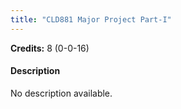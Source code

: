 ```yaml
---
title: "CLD881 Major Project Part-I"
---
```

**Credits:** 8 (0-0-16)

#### Description
No description available.